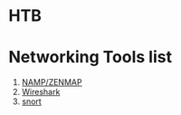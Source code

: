 # HTB
# Networking Tools list 
1. [NAMP/ZENMAP](https://nmap.org/)
2. [Wireshark](https://www.wireshark.org/)
3. [snort](https://www.snort.org/)

